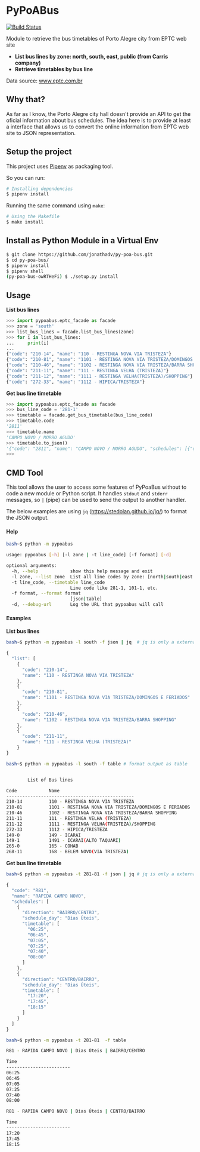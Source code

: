 # PyPoABus

 [![Build Status](https://travis-ci.org/jonathadv/py-poa-bus.svg?branch=master)](https://travis-ci.org/jonathadv/py-poa-bus)


Module to retrieve the bus timetables of Porto Alegre city from EPTC web site

* **List bus lines by zone: north, south, east, public (from Carris company)**
* **Retrieve timetables by bus line**


Data source: www.eptc.com.br


## Why that?

As far as I know, the Porto Alegre city hall doesn't provide an API to get the oficial information about bus schedules. The idea here is to provide at least a interface that allows us to convert the online information from EPTC web site to JSON representation.


## Setup the project
This project uses [Pipenv](https://github.com/pypa/pipenv) as packaging tool.

So you can run:
 
```bash
# Installing dependencies
$ pipenv install

```

Running the same command using `make`: 

```bash
# Using the Makefile
$ make install

```


## Install as Python Module in a Virtual Env
```bash
$ git clone https://github.com/jonathadv/py-poa-bus.git
$ cd py-poa-bus/
$ pipenv install
$ pipenv shell
(py-poa-bus-owRTHeFi) $ ./setup.py install
```

## Usage

**List bus lines**

```Python
>>> import pypoabus.eptc_facade as facade
>>> zone = 'south'
>>> list_bus_lines = facade.list_bus_lines(zone)
>>> for i in list_bus_lines:
...     print(i)
... 
{"code": "210-14", "name": "110 - RESTINGA NOVA VIA TRISTEZA"}
{"code": "210-81", "name": "1101 - RESTINGA NOVA VIA TRISTEZA/DOMINGOS E FERIADOS"}
{"code": "210-46", "name": "1102 - RESTINGA NOVA VIA TRISTEZA/BARRA SHOPPING"}
{"code": "211-11", "name": "111 - RESTINGA VELHA (TRISTEZA)"}
{"code": "211-12", "name": "1111 - RESTINGA VELHA(TRISTEZA)/SHOPPING"}
{"code": "272-33", "name": "1112 - HIPICA/TRISTEZA"}

```

**Get bus line timetable**

```Python
>>> import pypoabus.eptc_facade as facade
>>> bus_line_code = '281-1'
>>> timetable = facade.get_bus_timetable(bus_line_code)
>>> timetable.code
'2811'
>>> timetable.name
'CAMPO NOVO / MORRO AGUDO'
>>> timetable.to_json()
'{"code": "2811", "name": "CAMPO NOVO / MORRO AGUDO", "schedules": [{"direction": "BAIRRO/CENTRO", "schedule_day": "Dias Úteis", "timetable": ["05:30", "06:00", "06:30", "06:55", "07:25", "07:45", "09:00", "09:55", "10:35", "11:00", "11:35", "12:35", "13:30", "14:10", "14:40", "15:45", "16:25", "17:55", "19:10", "20:30", "21:30", "22:25"]}, {"direction": "BAIRRO/CENTRO", "schedule_day": "Sábados", "timetable": ["06:15", "06:55", "07:45", "08:30", "10:20", "11:20", "13:35", "14:25", "15:40", "16:55", "18:10", "19:25", "21:05", "22:45"]}, {"direction": "CENTRO/BAIRRO", "schedule_day": "Dias Úteis", "timetable": ["06:20", "06:50", "08:05", "08:25", "08:45", "10:00", "10:55", "11:35", "12:00", "12:35", "13:35", "14:30", "15:10", "15:40", "16:45", "17:25", "17:50", "18:45", "18:55", "20:00", "22:15", "23:10"]}, {"direction": "CENTRO/BAIRRO", "schedule_day": "Sábados", "timetable": ["07:05", "07:45", "08:35", "09:20", "10:05", "11:10", "12:10", "14:25", "15:15", "16:30", "20:15", "21:50", "23:30"]}]}'
>>> 


```


## CMD Tool

This tool allows the user to access some features of PyPoaBus without to code a new module or Python script. It handles `stdout` and `stderr` messages, so `|` (pipe) can be used to send the output to another handler.

The below examples are using `jq` (https://stedolan.github.io/jq/) to format the JSON output.


#### Help

```bash
bash~$ python -m pypoabus

usage: pypoabus [-h] [-l zone | -t line_code] [-f format] [-d]

optional arguments:
  -h, --help            show this help message and exit
  -l zone, --list zone  List all line codes by zone: [north|south|east|public]
  -t line_code, --timetable line_code
                        Line code like 281-1, 101-1, etc.
  -f format, --format format
                        [json|table]
  -d, --debug-url       Log the URL that pypoabus will call

```
#### Examples



**List bus lines**

```bash
bash~$ python -m pypoabus -l south -f json | jq  # jq is only a external tool to format json (not included) :D
```
```JavaScript
{
  "list": [
    {
      "code": "210-14",
      "name": "110 - RESTINGA NOVA VIA TRISTEZA"
    },
    {
      "code": "210-81",
      "name": "1101 - RESTINGA NOVA VIA TRISTEZA/DOMINGOS E FERIADOS"
    },
    {
      "code": "210-46",
      "name": "1102 - RESTINGA NOVA VIA TRISTEZA/BARRA SHOPPING"
    },
    {
      "code": "211-11",
      "name": "111 - RESTINGA VELHA (TRISTEZA)"
    }
}
```

```bash
bash~$ python -m pypoabus -l south -f table # format output as table
```
```bash

        List of Bus lines

Code            Name
------------------------------------------------
210-14          110 - RESTINGA NOVA VIA TRISTEZA
210-81          1101 - RESTINGA NOVA VIA TRISTEZA/DOMINGOS E FERIADOS
210-46          1102 - RESTINGA NOVA VIA TRISTEZA/BARRA SHOPPING
211-11          111 - RESTINGA VELHA (TRISTEZA)
211-12          1111 - RESTINGA VELHA(TRISTEZA)/SHOPPING
272-33          1112 - HIPICA/TRISTEZA
149-0           149 - ICARAI
149-1           1491 - ICARAI(ALTO TAQUARI)
265-0           165 - COHAB
268-11          168 - BELEM NOVO(VIA TRISTEZA)
```


**Get bus line timetable**

```bash
bash~$ python -m pypoabus -t 281-81 -f json | jq # jq is only a external tool to format json (not included) :D
```
```JavaScript
{
  "code": "R81",
  "name": "RAPIDA CAMPO NOVO",
  "schedules": [
    {
      "direction": "BAIRRO/CENTRO",
      "schedule_day": "Dias Úteis",
      "timetable": [
        "06:25",
        "06:45",
        "07:05",
        "07:25",
        "07:40",
        "08:00"
      ]
    },
    {
      "direction": "CENTRO/BAIRRO",
      "schedule_day": "Dias Úteis",
      "timetable": [
        "17:20",
        "17:45",
        "18:15"
      ]
    }
  ]
}
```

```bash
bash~$ python -m pypoabus -t 281-81  -f table  
```

```bash
R81 - RAPIDA CAMPO NOVO | Dias Úteis | BAIRRO/CENTRO

Time
------------------------
06:25
06:45
07:05
07:25
07:40
08:00

R81 - RAPIDA CAMPO NOVO | Dias Úteis | CENTRO/BAIRRO

Time
------------------------
17:20
17:45
18:15


```


